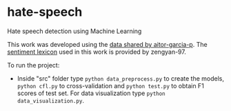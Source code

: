 # hate-speech
Hate speech detection using Machine Learning

This work was developed using the [data shared by aitor-garcia-p](https://github.com/aitor-garcia-p/hate-speech-dataset). The [sentiment lexicon](https://github.com/zengyan-97/Sentiment-Lexicon) used in this work is provided by zengyan-97.

To run the project:

- Inside "src" folder type ``python data_preprocess.py`` to create the models, ``python cfl.py`` to cross-validation and ``python test.py`` to obtain F1 scores of test set. For data visualization type ``python data_visualization.py``.